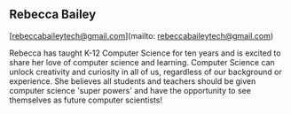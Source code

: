 ## Rebecca Bailey

[rebeccabaileytech@gmail.com](mailto: rebeccabaileytech@gmail.com)

Rebecca has taught K-12 Computer Science for ten years and is excited to share her love of computer science and learning. Computer Science can unlock creativity and curiosity in all of us, regardless of our background or experience. She believes all students and teachers should be given computer science 'super powers' and have the opportunity to see themselves as future computer scientists!